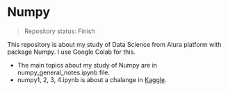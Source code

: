 # Numpy
>Repository status: Finish

This repository is about my study of Data Science from Alura platform with package Numpy.
I use Google Colab for this.

* The main topics about my study of Numpy are in numpy_general_notes.ipynb file.
* numpy1, 2, 3, 4.ipynb is about a chalange in [Kaggle](https://www.kaggle.com/datasets/joshmcadams/oranges-vs-grapefruit).
